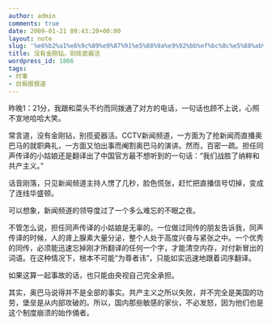 ```yaml
---
author: admin
comments: true
date: 2009-01-21 09:43:20+00:00
layout: note
slug: '%e6%b2%a1%e6%9c%89%e9%87%91%e5%88%9a%e9%92%bb%ef%bc%8c%e5%88%ab%e6%8f%bd%e7%93%b7%e5%99%a8%e6%b4%bb'
title: 没有金刚钻，别揽瓷器活
wordpress_id: 1866
tags:
- 时事
- 白板报报道
---
```


昨晚1：21分，我跟和菜头不约而同拨通了对方的电话，一句话也顾不上说，心照不宣地哈哈大笑。

常言道，没有金刚钻，别揽瓷器活。CCTV新闻频道，一方面为了抢新闻而直播奥巴马的就职典礼，一方面又怕出事而阉割奥巴马的演讲。然而，百密一疏。担任同声传译的小姑娘还是翻译出了中国官方最不想听到的一句话：“我们战胜了纳粹和共产主义。”



话音刚落，只见新闻频道主持人愣了几秒，脸色慌张，赶忙把直播信号切掉，变成了连线华盛顿。

可以想象，新闻频道的领导度过了一个多么难忘的不眠之夜。

不管怎么说，担任同声传译的小姑娘是无辜的。一位做过同传的朋友告诉我，同声传译的时候，人的肾上腺素大量分泌，整个人处于高度兴奋与紧张之中。一个优秀的同传，必须能迅速忘掉刚才所翻译的任何一个字，才能清空内存，对付新冒出的词语。在这种情况下，根本不可能“为尊者讳”，只能如实迅速地跟着词序翻译。

如果这算一起事故的话，也只能由央视自己完全承担。

其实，奥巴马说得并不是全部的事实。共产主义之所以失败，并不完全是美国的功劳，堡垒是从内部攻破的。所以，国内那些敏感的家伙，不必发怒，因为他们也是这个制度崩溃的始作俑者。

